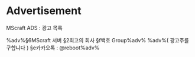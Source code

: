 Advertisement
=============

MScraft ADS : 광고 목록

%adv%§6MScraft 서버 §2최고의 회사 §f백호 Group%adv%
%adv%( 광고주를 구합니다 ) §e카카오톡 : @reboot%adv%
